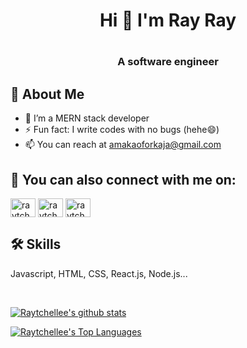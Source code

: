 <h1 align="center">Hi 👋 I'm Ray Ray<h1>
<h3 align="center">A software engineer<h3>


## 🚀 About Me

- 🌱 I’m a MERN stack developer
- ⚡️ Fun fact: I write codes with no bugs (hehe😄)
- 📫 You can reach at amakaoforkaja@gmail.com


## 🔗 You can also connect with me on:

<p align="left" dir="auto">
<a href="https://codepen.io/raytchellee" rel="nofollow"><img align="center" src="https://raw.githubusercontent.com/rahuldkjain/github-profile-readme-generator/master/src/images/icons/Social/codepen.svg" alt="raytchellee" height="30" width="40" style="max-width: 100%;"></a>
<a href="https://twitter.com/raytchelleee" rel="nofollow"><img align="center" src="https://raw.githubusercontent.com/rahuldkjain/github-profile-readme-generator/master/src/images/icons/Social/twitter.svg" alt="raytchelleee" height="30" width="40" style="max-width: 100%;"></a>
<a href="https://www.linkedin.com/in/chiamaka-oforkaja-b08b561a9" rel="nofollow"><img align="center" src="https://raw.githubusercontent.com/rahuldkjain/github-profile-readme-generator/master/src/images/icons/Social/linked-in-alt.svg" alt="raytchellee" height="30" width="40" style="max-width: 100%;"></a>


## 🛠 Skills
Javascript, HTML, CSS, React.js, Node.js...

<br>

[![Raytchellee's github stats](https://github-readme-stats.vercel.app/api?username=raytchellee)](https://github.com/raytchellee/github-readme-stats)

[![Raytchellee's Top Languages](https://github-readme-stats.vercel.app/api/top-langs/?username=raytchellee)](https://github.com/raytchellee/github-readme-stats)



<br>









<!--
**Raytchellee/raytchellee** is a ✨ _special_ ✨ repository because its `README.md` (this file) appears on your GitHub profile.

Here are some ideas to get you started:

- 🔭 I’m currently working on ...
- 🌱 I’m currently learning ...
- 👯 I’m looking to collaborate on ...
- 🤔 I’m looking for help with ...
- 💬 Ask me about ...
- 📫 How to reach me: ...
- 😄 Pronouns: ...
- ⚡ Fun fact: ...
-->
